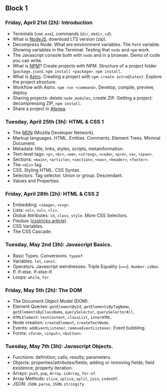## Block 1

### Friday, April 21st (2h): Introduction

- Terminals (`cmd.exe`), commands (`dir`, `mkdir`, `cd`). 
- What is [NodeJS](https://nodejs.org), download LTS version (zip).
- Decompress Node. What are environment variables. The `Path` variable. Showing variables in the Terminal. Testing that `node` and `npm` work.
- The Javascript console both with `node` and in a browser. Demo of code you can write.
- What is [NPM](https://npmjs.com)? Create projects with NPM. Structure of a project folder (`package.json`). `npm install <package>`. `npm install`.
- What is [Astro](https://astro.build). Creating a project with `npm create astro@latest`. Explore the project structure.
- Workflow with Astro. `npm run <command>`. Develop, compile, preview, deploy.
- Sharing projects: delete `node_modules`, create ZIP. Getting a project: decompressing ZIP, `npm install`. 
- Share a project in [Atenea](https://atenea.upc.edu).

### Tuesday, April 25th (3h): HTML & CSS 1

- The [MDN](https://developer.mozilla.org/) (Mozilla Developer Network).
- Markup languages. HTML. Entities. Comments. Element Trees. Minimal Document.
- Metadata: title, links, styles, scripts, metainformation.
- Text-level tags: `<p>`, `<br>`, `<em>`, `<strong>`, `<code>`, `<pre>`, `<a>`, `<span>`.
- Sections: `<main>`, `<article>`, `<section>`, `<nav>`, `<header>`, `<footer>`.
- The `<div>` tag.
- CSS. Styling HTML. CSS Syntax. 
- Selectors. Tag selector. Union or group. Descendant.
- Values and Properties.

### Friday, April 28th (2h): HTML & CSS 2

- Embedding:  `<image>`, `<svg>`. 
- Lists: `<ol>`, `<ul>`, `<li>`.
- Global Attributes: `id`, `class`, `style`. More CSS Selectors.
- Flexbox ([csstricks article](https://css-tricks.com/snippets/css/a-guide-to-flexbox/)).
- CSS Variables.
- The CSS Cascade.

### Tuesday, May 2nd (3h): Javascript Basics.

- Basic Types. Conversions. `typeof`.
- Variables. `let`, `const`.
- Operators. Javascript weirdnesses. Triple Equality (`===`). `Number.isNan`.
- If. If-else. If-else-if.
- Loops: `while`, `for`.

### Friday, May 5th (2h): The DOM

- The Document Object Model (DOM).
- Element Queries: `getElementById`, `getElementsByTagName`, `getElementsByClassName`, `querySelector`, `querySelectorAll`.
- `HTMLElement`: `textContent`, `classList`, `innerHTML`.
- Node creation: `createElement`, `createTextNode`.
- Events: `addEventListener`, `removeEventListener`. Event bubbling.
- Forms: `<form>`, `<input>`, `<button>`.

### Tuesday, May 7th (3h): Javascript Objects.

- Functions: definition; calls; results; parameters.
- Objects: properties/attributes/fields; adding or removing fields; field existence; property iteration.
- Arrays: `push`, `pop`, `Array.isArray`, `for-of`.
- Array Methods: `slice`, `splice`, `split`, `join`, `indexOf`.
- JSON: `JSON.parse`, `JSON.stringify`.


